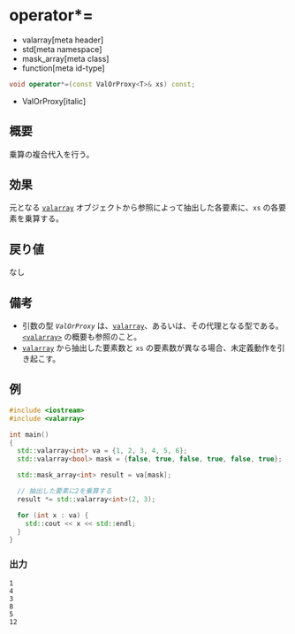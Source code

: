 # operator*=
* valarray[meta header]
* std[meta namespace]
* mask_array[meta class]
* function[meta id-type]

```cpp
void operator*=(const ValOrProxy<T>& xs) const;
```
* ValOrProxy[italic]

## 概要
乗算の複合代入を行う。


## 効果
元となる [`valarray`](../valarray.md) オブジェクトから参照によって抽出した各要素に、`xs` の各要素を乗算する。


## 戻り値
なし


## 備考
- 引数の型 *`ValOrProxy`* は、[`valarray`](../valarray.md)、あるいは、その代理となる型である。  
	[`<valarray>`](../../valarray.md) の概要も参照のこと。
- [`valarray`](../valarray.md) から抽出した要素数と `xs` の要素数が異なる場合、未定義動作を引き起こす。


## 例
```cpp example
#include <iostream>
#include <valarray>

int main()
{
  std::valarray<int> va = {1, 2, 3, 4, 5, 6};
  std::valarray<bool> mask = {false, true, false, true, false, true};

  std::mask_array<int> result = va[mask];

  // 抽出した要素に2を乗算する
  result *= std::valarray<int>(2, 3);

  for (int x : va) {
    std::cout << x << std::endl;
  }
}
```

### 出力
```
1
4
3
8
5
12
```


